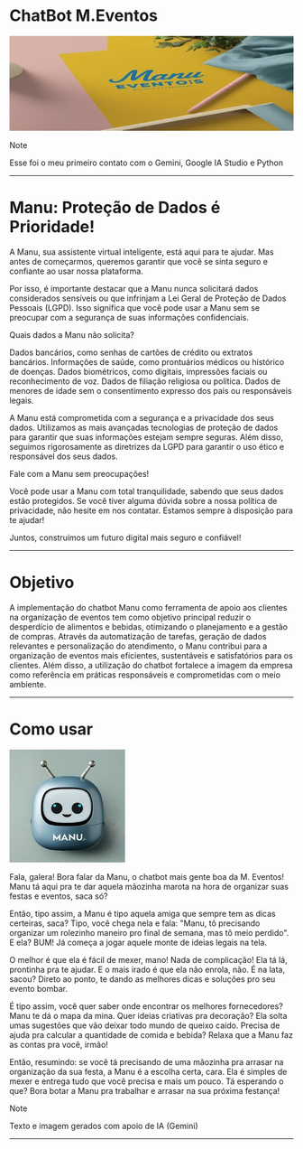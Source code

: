 

# ChatBot M.Eventos
<picture>
 <source media="(prefers-color-scheme: dark)" srcset="Gemini_Generated_Image_jrkm91jrkm91jrkm (2) (1).jpg">
 <source media="(prefers-color-scheme: light)" srcset="Gemini_Generated_Image_jrkm91jrkm91jrkm (2) (1).jpg">
 <img alt="Logo da Minha Empresa" src="Gemini_Generated_Image_jrkm91jrkm91jrkm (2) (1).jpg">
</picture>

> [!NOTE]
> Esse foi o meu primeiro contato com o Gemini, Google IA Studio e Python
______________________________________________________________________________________________________________________________________________________________________________________________________________________________________________________________________________

# Manu: Proteção de Dados é Prioridade!


A Manu, sua assistente virtual inteligente, está aqui para te ajudar. Mas antes de começarmos, queremos garantir que você se sinta seguro e confiante ao usar nossa plataforma.

Por isso, é importante destacar que a Manu nunca solicitará dados considerados sensíveis ou que infrinjam a Lei Geral de Proteção de Dados Pessoais (LGPD). Isso significa que você pode usar a Manu sem se preocupar com a segurança de suas informações confidenciais.

Quais dados a Manu não solicita?

Dados bancários, como senhas de cartões de crédito ou extratos bancários.
Informações de saúde, como prontuários médicos ou histórico de doenças.
Dados biométricos, como digitais, impressões faciais ou reconhecimento de voz.
Dados de filiação religiosa ou política.
Dados de menores de idade sem o consentimento expresso dos pais ou responsáveis legais.

A Manu está comprometida com a segurança e a privacidade dos seus dados. Utilizamos as mais avançadas tecnologias de proteção de dados para garantir que suas informações estejam sempre seguras. Além disso, seguimos rigorosamente as diretrizes da LGPD para garantir o uso ético e responsável dos seus dados.

Fale com a Manu sem preocupações!

Você pode usar a Manu com total tranquilidade, sabendo que seus dados estão protegidos. Se você tiver alguma dúvida sobre a nossa política de privacidade, não hesite em nos contatar. Estamos sempre à disposição para te ajudar!

Juntos, construímos um futuro digital mais seguro e confiável!

___________________________________________________________________________________________________________

# Objetivo 

A implementação do chatbot Manu como ferramenta de apoio aos clientes na organização de eventos tem como objetivo principal reduzir o desperdício de alimentos e bebidas, otimizando o planejamento e a gestão de compras. Através da automatização de tarefas, geração de dados relevantes e personalização do atendimento, o Manu contribui para a organização de eventos mais eficientes, sustentáveis e satisfatórios para os clientes. Além disso, a utilização do chatbot fortalece a imagem da empresa como referência em práticas responsáveis e comprometidas com o meio ambiente.
___________________________________________________________________________________________________________

# Como usar

<picture>
 <source media="(prefers-color-scheme: dark)" srcset="Gemini_Generated_Image_kp41dfkp41dfkp41 (1).jpg">
 <source media="(prefers-color-scheme: light)" srcset="Gemini_Generated_Image_kp41dfkp41dfkp41 (1).jpg">
 <img alt="Manu" src="Gemini_Generated_Image_kp41dfkp41dfkp41 (1).jpg">
</picture>

Fala, galera! Bora falar da Manu, o chatbot mais gente boa da M. Eventos! Manu tá aqui pra te dar aquela mãozinha marota na hora de organizar suas festas e eventos, saca só?

Então, tipo assim, a Manu é tipo aquela amiga que sempre tem as dicas certeiras, saca? Tipo, você chega nela e fala: "Manu, tô precisando organizar um rolezinho maneiro pro final de semana, mas tô meio perdido". E ela? BUM! Já começa a jogar aquele monte de ideias legais na tela.

O melhor é que ela é fácil de mexer, mano! Nada de complicação! Ela tá lá, prontinha pra te ajudar. E o mais irado é que ela não enrola, não. É na lata, sacou? Direto ao ponto, te dando as melhores dicas e soluções pro seu evento bombar.

É tipo assim, você quer saber onde encontrar os melhores fornecedores? Manu te dá o mapa da mina. Quer ideias criativas pra decoração? Ela solta umas sugestões que vão deixar todo mundo de queixo caído. Precisa de ajuda pra calcular a quantidade de comida e bebida? Relaxa que a Manu faz as contas pra você, irmão!

Então, resumindo: se você tá precisando de uma mãozinha pra arrasar na organização da sua festa, a Manu é a escolha certa, cara. Ela é simples de mexer e entrega tudo que você precisa e mais um pouco. Tá esperando o que? Bora botar a Manu pra trabalhar e arrasar na sua próxima festança!

> [!NOTE]
> Texto e imagem gerados com apoio de IA (Gemini)
>

____________________________________________________________________________________________________

